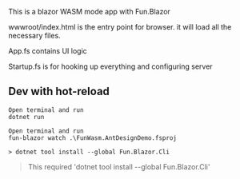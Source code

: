 This is a blazor WASM mode app with Fun.Blazor

wwwroot/index.html is the entry point for browser. it will load all the necessary files.

App.fs contains UI logic

Startup.fs is for hooking up everything and configuring server


## Dev with hot-reload

    Open terminal and run
    dotnet run
    
    Open terminal and run
    fun-blazor watch .\FunWasm.AntDesignDemo.fsproj 

    > dotnet tool install --global Fun.Blazor.Cli

> This required 'dotnet tool install --global Fun.Blazor.Cli'

